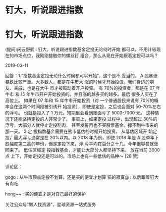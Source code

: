 # 钉大，听说跟进指数

# 钉大，听说跟进指数

(提问)闲云野鹤 : 钉大，听说跟进指数基金定投无论何时开始 都可以，不用计较现在的市场点位，我刚刚接触你的螺丝钉 组合，那么从现在开始跟着定投可以吗？

2019-03-11

回答：1.“指数基金定投无论什么时候都可以开始”，这个是不 妥当的。 A 股暴涨暴跌比较严重。大多数人，都是在牛市大 涨的时候才开始投资。我们身边的朋友、亲戚，也是在大牛 市才被鼓动着开户投资。 有 70%的投资者，都是在 07 年牛市 和 15 年牛市开户开始投资的。并且涨的越多买的越多。最后 很多人买在了高位上。 如果在 07 年和 15 年牛市开始投资（对 一个普通股民来说有 70%的概率会在这两个时间段被引诱开 始投资），即使是定投，之后也会面对 50-70%左右的浮亏。 也就是投入了 1 万元，短期里会看到账面亏了 5000-7000 元。 这种情况下还能坚持定投的人非常少了。 事实上，如果定投 过程中，出现超过 30%的浮亏，大部分人就停止定投割肉， 甚至发誓再也不买股票基金。撑不到牛市来的那一天。 2.定 投指数基金需要在熊市低估的时候开始投资。 从低估区域开 始定投，最大浮亏通常是在 20%以内。以 2018 年为例，即使 2018 年是 A 股单年下跌幅度第二高的年份，但是定投下来，浮 亏平均在百分之十几。今年很容易就涨回来了。 低估区域定 投指数基金，才能让大部分人都坚持下来。 放在当前 3000 点 上下，开始定投还是可以的。市场上也有一些低估的品种～ (28 赞)

评论区：

gogo : 从牛市顶点定投不划算，还是买的便宜才划算 猫的寂寞@ : 以后跟着钉大有肉吃

hong~~ : 买的便宜才是对自己最好的保护

关注公众号"懒人找资源"，星球资源一站式服务